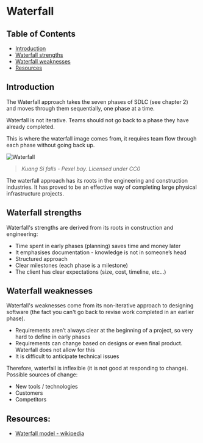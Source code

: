 # Waterfall

## Table of Contents

* [Introduction](#introduction)
* [Waterfall strengths](#waterfall-strengths)
* [Waterfall weaknesses](#waterfall-weaknesses)
* [Resources](#resources)

## Introduction

The Waterfall approach takes the seven phases of SDLC (see chapter 2) and moves through them sequentially, one phase at a time.

Waterfall is not iterative. Teams should not go back to a phase they have already completed.

This is where the waterfall image comes from, it requires team flow through each phase without going back up.

![Waterfall](https://static.pexels.com/photos/50588/kuang-si-falls-waterfall-water-laos-50588.jpg)
> *Kuang Si falls - Pexel bay. Licensed under CC0*

The waterfall approach has its roots in the engineering and construction industries. It has proved to be an effective way of completing large physical infrastructure projects.


## Waterfall strengths

Waterfall's strengths are derived from its roots in construction and engineering:

* Time spent in early phases (planning) saves time and money later
* It emphasises documentation - knowledge is not in someone’s head
* Structured approach
* Clear milestones (each phase is a milestone)
* The client has clear expectations (size, cost, timeline, etc…)

## Waterfall weaknesses

Waterfall's weaknesses come from its non-iterative approach to designing software (the fact you can't go back to revise work completed in an earlier phase).

* Requirements aren’t always clear at the beginning of a project, so very hard to define in early phases
* Requirements can change based on designs or even final product. Waterfall does not allow for this
* It is difficult to anticipate technical issues

Therefore, waterfall is inflexible (it is not good at responding to change). Possible sources of change:
* New tools / technologies
* Customers
* Competitors

## Resources:

* [Waterfall model - wikipedia](https://en.wikipedia.org/wiki/Waterfall_model)
